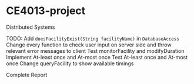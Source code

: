 # CE4013-project
Distributed Systems

TODO:
Add `doesFacilityExist(String facilityName)` in `DatabaseAccess`
Change every function to check user input on server side and throw relevant error messages to client
Test monitorFacility and modifyDuration
Implement At-least once and At-most once
Test At-least once and At-most once
Change queryFacility to show available timings

Complete Report
